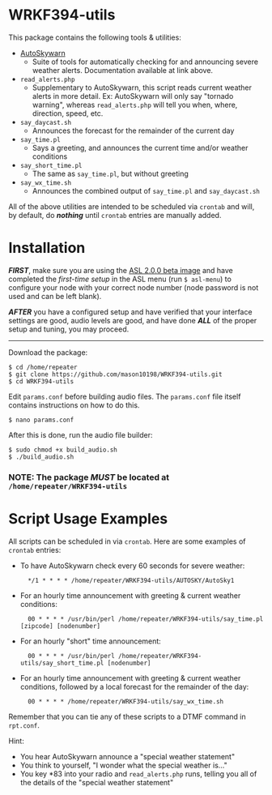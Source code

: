 # WRKF394-utils

This package contains the following tools & utilities:
- [AutoSkywarn](https://kizzy03.wixsite.com/kf5vh/auto-skywarn)
    - Suite of tools for automatically checking for and announcing severe weather alerts. Documentation available at link above.
- `read_alerts.php`
    - Supplementary to AutoSkywarn, this script reads current weather alerts in more detail. Ex: AutoSkywarn will only say "tornado warning", whereas `read_alerts.php` will tell you when, where, direction, speed, etc.
- `say_daycast.sh`
    - Announces the forecast for the remainder of the current day
- `say_time.pl`
    - Says a greeting, and announces the current time and/or weather conditions
- `say_short_time.pl`
    - The same as `say_time.pl`, but without greeting
- `say_wx_time.sh`
    - Announces the combined output of `say_time.pl` and `say_daycast.sh`

All of the above utilities are intended to be scheduled via `crontab` and will, by default, do ***nothing*** until `crontab` entries are manually added.

# Installation

***FIRST***, make sure you are using the [ASL 2.0.0 beta image](http://downloads.allstarlink.org/index.php?b=ASL_Images_Beta) and have completed the *first-time setup* in the ASL menu (run `$ asl-menu`) to configure your node with your correct node number (node password is not used and can be left blank).

***AFTER*** you have a configured setup and have verified that your interface settings are good, audio levels are good, and have done ***ALL*** of the proper setup and tuning, you may proceed.

---
Download the package:

    $ cd /home/repeater
    $ git clone https://github.com/mason10198/WRKF394-utils.git
    $ cd WRKF394-utils

Edit `params.conf` before building audio files. The `params.conf` file itself contains instructions on how to do this.

    $ nano params.conf

After this is done, run the audio file builder:
    
    $ sudo chmod +x build_audio.sh
    $ ./build_audio.sh

### NOTE: The package ***MUST*** be located at `/home/repeater/WRKF394-utils`

# Script Usage Examples
All scripts can be scheduled in via `crontab`. Here are some examples of `crontab` entries:

- To have AutoSkywarn check every 60 seconds for severe weather:

        */1 * * * * /home/repeater/WRKF394-utils/AUTOSKY/AutoSky1

- For an hourly time announcement with greeting & current weather conditions:

        00 * * * * /usr/bin/perl /home/repeater/WRKF394-utils/say_time.pl [zipcode] [nodenumber]

- For an hourly "short" time announcement:

        00 * * * * /usr/bin/perl /home/repeater/WRKF394-utils/say_short_time.pl [nodenumber]

- For an hourly time announcement with greeting & current weather conditions, followed by a local forecast for the remainder of the day:
        
        00 * * * * /home/repeater/WRKF394-utils/say_wx_time.sh

Remember that you can tie any of these scripts to a DTMF command in `rpt.conf`.

Hint:

- You hear AutoSkywarn announce a "special weather statement"
- You think to yourself, "I wonder what the special weather is..."
- You key *83 into your radio and `read_alerts.php` runs, telling you all of the details of the "special weather statement"
